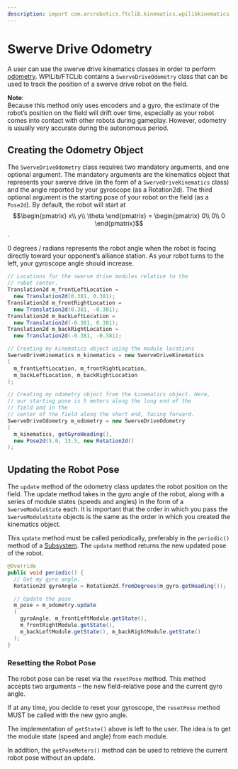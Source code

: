 ```yaml
---
description: import com.arcrobotics.ftclib.kinematics.wpilibkinematics.SwerveDriveOdometry
---
```


# Swerve Drive Odometry

A user can use the swerve drive kinematics classes in order to perform [odometry](./#what-is-odometry). WPILib/FTCLib contains a `SwerveDriveOdometry` class that can be used to track the position of a swerve drive robot on the field.

**Note**:  
Because this method only uses encoders and a gyro, the estimate of the robot’s position on the field will drift over time, especially as your robot comes into contact with other robots during gameplay. However, odometry is usually very accurate during the autonomous period.

## Creating the Odometry Object

The `SwerveDriveOdometry` class requires two mandatory arguments, and one optional argument. The mandatory arguments are the kinematics object that represents your swerve drive \(in the form of a `SwerveDriveKinematics` class\) and the angle reported by your gyroscope \(as a Rotation2d\). The third optional argument is the starting pose of your robot on the field \(as a `Pose2d`\). By default, the robot will start at $$\begin{pmatrix} x\\ y\\ \theta \end{pmatrix} = \begin{pmatrix} 0\\ 0\\ 0 \end{pmatrix}$$ .

0 degrees / radians represents the robot angle when the robot is facing directly toward your opponent’s alliance station. As your robot turns to the left, your gyroscope angle should increase.

```java
// Locations for the swerve drive modules relative to the
// robot center.
Translation2d m_frontLeftLocation =
  new Translation2d(0.381, 0.381);
Translation2d m_frontRightLocation =
  new Translation2d(0.381, -0.381);
Translation2d m_backLeftLocation =
  new Translation2d(-0.381, 0.381);
Translation2d m_backRightLocation =
  new Translation2d(-0.381, -0.381);

// Creating my kinematics object using the module locations
SwerveDriveKinematics m_kinematics = new SwerveDriveKinematics
(
  m_frontLeftLocation, m_frontRightLocation,
  m_backLeftLocation, m_backRightLocation
);

// Creating my odometry object from the kinematics object. Here,
// our starting pose is 5 meters along the long end of the
// field and in the
// center of the field along the short end, facing forward.
SwerveDriveOdometry m_odometry = new SwerveDriveOdometry
(
  m_kinematics, getGyroHeading(),
  new Pose2d(5.0, 13.5, new Rotation2d()
);
```

## Updating the Robot Pose

The `update` method of the odometry class updates the robot position on the field. The update method takes in the gyro angle of the robot, along with a series of module states \(speeds and angles\) in the form of a `SwerveModuleState` each. It is important that the order in which you pass the `SwerveModuleState` objects is the same as the order in which you created the kinematics object.

This `update` method must be called periodically, preferably in the `periodic()` method of a [Subsystem](../../command-base/command-system/subsystems.md). The `update` method returns the new updated pose of the robot.

```java
@Override
public void periodic() {
  // Get my gyro angle.
  Rotation2d gyroAngle = Rotation2d.fromDegrees(m_gyro.getHeading());

  // Update the pose
  m_pose = m_odometry.update
  (
    gyroAngle, m_frontLeftModule.getState(),
    m_frontRightModule.getState(),
    m_backLeftModule.getState(), m_backRightModule.getState()
  );
}
```

### Resetting the Robot Pose

The robot pose can be reset via the `resetPose` method. This method accepts two arguments – the new field-relative pose and the current gyro angle.

If at any time, you decide to reset your gyroscope, the `resetPose` method MUST be called with the new gyro angle.

The implementation of `getState()` above is left to the user. The idea is to get the module state \(speed and angle\) from each module.

In addition, the `getPoseMeters()` method can be used to retrieve the current robot pose without an update.


